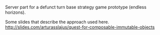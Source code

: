 Server part for a defunct turn base strategy game prototype (endless horizons).

Some slides that describe the approach used here.
http://slides.com/arturasslajus/quest-for-composable-immutable-objects

